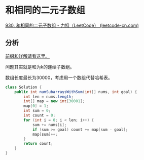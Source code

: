 # 和相同的二元子数组

[930. 和相同的二元子数组 - 力扣（LeetCode） (leetcode-cn.com)](https://leetcode-cn.com/problems/binary-subarrays-with-sum/)

## 分析

[前缀和详解请看这里。](https://app.yinxiang.com/fx/5ebeb05e-9941-40d1-b19a-84fcb6036950)

问题其实就是和为k的连续子数组。

数组长度最长为30000，考虑用一个数组代替哈希表。

```java
class Solution {
    public int numSubarraysWithSum(int[] nums, int goal) {
        int len = nums.length;
        int[] map = new int[30001];
        map[0] = 1;
        int sum = 0;
        int count = 0;
        for (int i = 0; i < len; i++) {
            sum += nums[i];
            if (sum >= goal) count += map[sum - goal];
            map[sum]++;
        }
        return count;
    }
}
```

